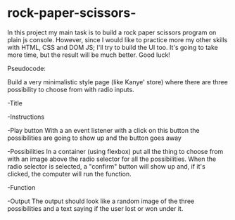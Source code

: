 # rock-paper-scissors-

In this project my main task is to build a rock paper scissors program on plain js console. However, since I would like to practice more my other skills with HTML, CSS and DOM JS; I'll try to build the UI too. It's going to take more time, but the result will be much better. Good luck! 


Pseudocode:

Build a very minimalistic style page (like Kanye' store) where there are three possibility to choose from with radio inputs.

-Title

-Instructions

-Play button
    With a an event listener with a click on this button the possibilities are going to show up and the button goes away


-Possibilities
    In a container (using flexbox) put all the thing to choose from with an image above the radio selector for all the possibilities. When the radio selector is selected, a "confirm" button will show up and, if it's clicked, the computer will run the function.


-Function 



-Output
    The output should look like a random image of the three possibilities and a text saying if the user lost or won under it.
